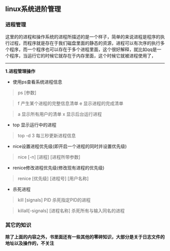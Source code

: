 ## linux系统进阶管理
### 进程管理

这里的的进程和操作系统的进程所描述的是一个样子，简单的来说进程是程序的执行过程，而程序就是存在于我们磁盘里面的静态的资源，进程可以有次序的执行多个程序，而一个程序也可以存在于多个进程里面，这个很好解释，就比如qq是一个程序，当运行它的时候它就存在于内存里面，这个时候它就被进程使用了，
***

**1.进程管理操作** 

* 使用ps查看系统进程信息
> ps [参数]

> f 产生某个进程的完整信息清单 e 显示进程的完成清单

> a 显示所有用户的清单 x 显示后台运行进程

* top 显示运行中的进程

> top -d 3 每三秒更新进程信息

* nice设置进程优先级(即开启一个进程的同时并设置优先级)

> nice [-n] [进程] [进程所带参数]

* renice修改进程优先级(修改现有进程的优先级)

> renice [优先级] [进程号] [用户名称]

* 杀死进程

> kill [signals] PID 杀死指定PID的进程

> killall[-signals] [进程名称] 杀死所有与输入同名的进程

### 其它的知识

**除了上面的内容之外，书里面还有一些其他的零碎知识，大部分是关于日志文件的地址以及操作的，不关注**

